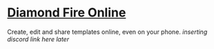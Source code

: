 # [Diamond Fire Online](https://dfonline.dev "DFOnline")
Create, edit and share templates online, even on your phone.
*inserting discord link here later*
